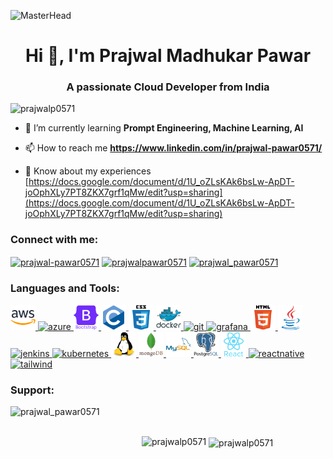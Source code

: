![MasterHead](https://media.licdn.com/dms/image/D4D12AQHeGzrHacYCng/article-cover_image-shrink_720_1280/0/1656043588960?e=2147483647&v=beta&t=JHqVPycV6G8YCOrT3Ts3RScCwUvEyj3VADGpRT0rpBA) 
<h1 align="center">Hi 👋, I'm Prajwal Madhukar Pawar</h1>
<h3 align="center">A passionate Cloud Developer from India</h3>
<img align="right" width="400" scr="https://cdn.dribbble.com/users/1162077/screenshots/4649464/skatter-programmer.gif">

<p align="left"> <img src="https://komarev.com/ghpvc/?username=prajwalp0571&label=Profile%20views&color=0e75b6&style=flat" alt="prajwalp0571" /> </p>

- 🌱 I’m currently learning **Prompt Engineering, Machine Learning, AI**

- 📫 How to reach me **https://www.linkedin.com/in/prajwal-pawar0571/**

- 📄 Know about my experiences [https://docs.google.com/document/d/1U_oZLsKAk6bsLw-ApDT-joOphXLy7PT8ZKX7grf1qMw/edit?usp=sharing](https://docs.google.com/document/d/1U_oZLsKAk6bsLw-ApDT-joOphXLy7PT8ZKX7grf1qMw/edit?usp=sharing)

<h3 align="left">Connect with me:</h3>
<p align="left">
<a href="https://linkedin.com/in/prajwal-pawar0571" target="blank"><img align="center" src="https://raw.githubusercontent.com/rahuldkjain/github-profile-readme-generator/master/src/images/icons/Social/linked-in-alt.svg" alt="prajwal-pawar0571" height="30" width="40" /></a>
<a href="https://www.hackerrank.com/prajwalpawar0571" target="blank"><img align="center" src="https://raw.githubusercontent.com/rahuldkjain/github-profile-readme-generator/master/src/images/icons/Social/hackerrank.svg" alt="prajwalpawar0571" height="30" width="40" /></a>
<a href="https://www.leetcode.com/prajwal_pawar0571" target="blank"><img align="center" src="https://raw.githubusercontent.com/rahuldkjain/github-profile-readme-generator/master/src/images/icons/Social/leet-code.svg" alt="prajwal_pawar0571" height="30" width="40" /></a>
</p>

<h3 align="left">Languages and Tools:</h3>
<p align="left"> <a href="https://aws.amazon.com" target="_blank" rel="noreferrer"> <img src="https://raw.githubusercontent.com/devicons/devicon/master/icons/amazonwebservices/amazonwebservices-original-wordmark.svg" alt="aws" width="40" height="40"/> </a> <a href="https://azure.microsoft.com/en-in/" target="_blank" rel="noreferrer"> <img src="https://www.vectorlogo.zone/logos/microsoft_azure/microsoft_azure-icon.svg" alt="azure" width="40" height="40"/> </a> <a href="https://getbootstrap.com" target="_blank" rel="noreferrer"> <img src="https://raw.githubusercontent.com/devicons/devicon/master/icons/bootstrap/bootstrap-plain-wordmark.svg" alt="bootstrap" width="40" height="40"/> </a> <a href="https://www.cprogramming.com/" target="_blank" rel="noreferrer"> <img src="https://raw.githubusercontent.com/devicons/devicon/master/icons/c/c-original.svg" alt="c" width="40" height="40"/> </a> <a href="https://www.w3schools.com/css/" target="_blank" rel="noreferrer"> <img src="https://raw.githubusercontent.com/devicons/devicon/master/icons/css3/css3-original-wordmark.svg" alt="css3" width="40" height="40"/> </a> <a href="https://www.docker.com/" target="_blank" rel="noreferrer"> <img src="https://raw.githubusercontent.com/devicons/devicon/master/icons/docker/docker-original-wordmark.svg" alt="docker" width="40" height="40"/> </a> <a href="https://git-scm.com/" target="_blank" rel="noreferrer"> <img src="https://www.vectorlogo.zone/logos/git-scm/git-scm-icon.svg" alt="git" width="40" height="40"/> </a> <a href="https://grafana.com" target="_blank" rel="noreferrer"> <img src="https://www.vectorlogo.zone/logos/grafana/grafana-icon.svg" alt="grafana" width="40" height="40"/> </a> <a href="https://www.w3.org/html/" target="_blank" rel="noreferrer"> <img src="https://raw.githubusercontent.com/devicons/devicon/master/icons/html5/html5-original-wordmark.svg" alt="html5" width="40" height="40"/> </a> <a href="https://www.java.com" target="_blank" rel="noreferrer"> <img src="https://raw.githubusercontent.com/devicons/devicon/master/icons/java/java-original.svg" alt="java" width="40" height="40"/> </a> <a href="https://www.jenkins.io" target="_blank" rel="noreferrer"> <img src="https://www.vectorlogo.zone/logos/jenkins/jenkins-icon.svg" alt="jenkins" width="40" height="40"/> </a> <a href="https://kubernetes.io" target="_blank" rel="noreferrer"> <img src="https://www.vectorlogo.zone/logos/kubernetes/kubernetes-icon.svg" alt="kubernetes" width="40" height="40"/> </a> <a href="https://www.linux.org/" target="_blank" rel="noreferrer"> <img src="https://raw.githubusercontent.com/devicons/devicon/master/icons/linux/linux-original.svg" alt="linux" width="40" height="40"/> </a> <a href="https://www.mongodb.com/" target="_blank" rel="noreferrer"> <img src="https://raw.githubusercontent.com/devicons/devicon/master/icons/mongodb/mongodb-original-wordmark.svg" alt="mongodb" width="40" height="40"/> </a> <a href="https://www.mysql.com/" target="_blank" rel="noreferrer"> <img src="https://raw.githubusercontent.com/devicons/devicon/master/icons/mysql/mysql-original-wordmark.svg" alt="mysql" width="40" height="40"/> </a> <a href="https://www.postgresql.org" target="_blank" rel="noreferrer"> <img src="https://raw.githubusercontent.com/devicons/devicon/master/icons/postgresql/postgresql-original-wordmark.svg" alt="postgresql" width="40" height="40"/> </a> <a href="https://reactjs.org/" target="_blank" rel="noreferrer"> <img src="https://raw.githubusercontent.com/devicons/devicon/master/icons/react/react-original-wordmark.svg" alt="react" width="40" height="40"/> </a> <a href="https://reactnative.dev/" target="_blank" rel="noreferrer"> <img src="https://reactnative.dev/img/header_logo.svg" alt="reactnative" width="40" height="40"/> </a> <a href="https://tailwindcss.com/" target="_blank" rel="noreferrer"> <img src="https://www.vectorlogo.zone/logos/tailwindcss/tailwindcss-icon.svg" alt="tailwind" width="40" height="40"/> </a> </p>

<h3 align="left">Support:</h3>
<p><a href="https://www.buymeacoffee.com/prajwal_pawar0571"> <img align="left" src="https://cdn.buymeacoffee.com/buttons/v2/default-yellow.png" height="50" width="210" alt="prajwal_pawar0571" /></a></p><br><br>

<p><img align="left" src="https://github-readme-stats.vercel.app/api/top-langs?username=prajwalp0571&show_icons=true&locale=en&layout=compact" alt="prajwalp0571" /></p>

<p>&nbsp;<img align="center" src="https://github-readme-stats.vercel.app/api?username=prajwalp0571&show_icons=true&locale=en" alt="prajwalp0571" /></p>
